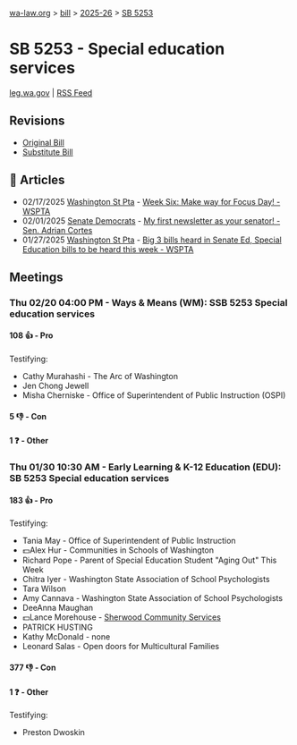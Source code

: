 [wa-law.org](/) > [bill](/bill/) > [2025-26](/bill/2025-26/) > [SB 5253](/bill/2025-26/sb/5253/)

# SB 5253 - Special education services
[leg.wa.gov](https://app.leg.wa.gov/billsummary?BillNumber=5253&Year=2025&Initiative=false) | [RSS Feed](./rss.xml)

## Revisions
* [Original Bill](1/)
* [Substitute Bill](S/)

## 📰 Articles
* 02/17/2025 [Washington St Pta](/org/washington_st_pta/) - [Week Six: Make way for Focus Day! - WSPTA](https://www.wastatepta.org/week-six-make-way-for-focus-day/#:~:text=SSB%205253)
* 02/01/2025 [Senate Democrats](/org/senate_democrats/) - [My first newsletter as your senator! - Sen. Adrian Cortes](https://senatedemocrats.wa.gov/cortes/2025/01/31/my-first-newsletter-as-your-senator/#:~:text=SB%205253)
* 01/27/2025 [Washington St Pta](/org/washington_st_pta/) - [Big 3 bills heard in Senate Ed, Special Education bills to be heard this week - WSPTA](https://www.wastatepta.org/2025session-week3/#:~:text=SB%205253)

## Meetings
### Thu 02/20 04:00 PM - Ways & Means (WM): SSB 5253 Special education services
#### 108 👍 - Pro
Testifying:
* Cathy Murahashi - The Arc of Washington
* Jen Chong Jewell
* Misha Cherniske - Office of Superintendent of Public Instruction (OSPI)

#### 5 👎 - Con

#### 1 ❓ - Other

### Thu 01/30 10:30 AM - Early Learning & K-12 Education (EDU): SB 5253 Special education services
#### 183 👍 - Pro
Testifying:
* Tania May - Office of Superintendent of Public Instruction
* 💵Alex Hur - Communities in Schools of Washington
* Richard Pope - Parent of Special Education Student "Aging Out" This Week
* Chitra Iyer - Washington State Association of School Psychologists
* Tara Wilson
* Amy Cannava - Washington State Association of School Psychologists
* DeeAnna Maughan
* 💵Lance Morehouse - [Sherwood Community Services](/org/sherwood_community_services/)
* PATRICK HUSTING
* Kathy McDonald - none
* Leonard Salas - Open doors for Multicultural Families

#### 377 👎 - Con

#### 1 ❓ - Other
Testifying:
* Preston Dwoskin
